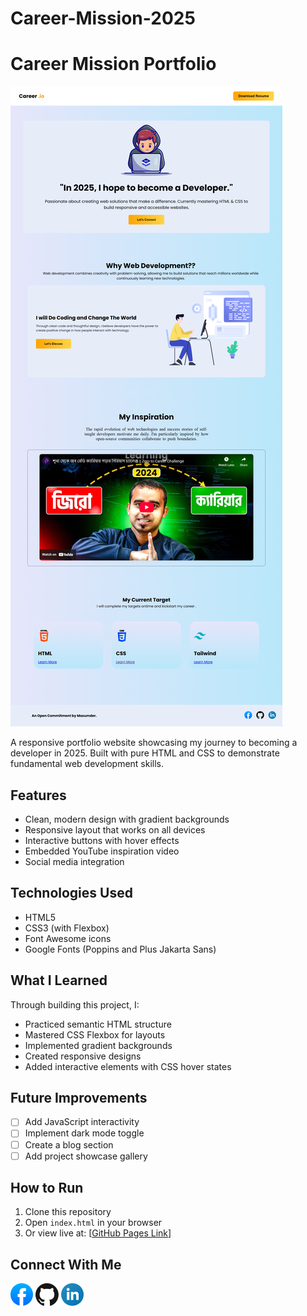 # Career-Mission-2025
# Career Mission Portfolio

![Project Screenshot](/assets/Career-mission-2025.png)

A responsive portfolio website showcasing my journey to becoming a developer in 2025. Built with pure HTML and CSS to demonstrate fundamental web development skills.

## Features

- Clean, modern design with gradient backgrounds
- Responsive layout that works on all devices
- Interactive buttons with hover effects
- Embedded YouTube inspiration video
- Social media integration

## Technologies Used

- HTML5
- CSS3 (with Flexbox)
- Font Awesome icons
- Google Fonts (Poppins and Plus Jakarta Sans)

## What I Learned

Through building this project, I:
- Practiced semantic HTML structure
- Mastered CSS Flexbox for layouts
- Implemented gradient backgrounds
- Created responsive designs
- Added interactive elements with CSS hover states

## Future Improvements

- [ ] Add JavaScript interactivity
- [ ] Implement dark mode toggle
- [ ] Create a blog section
- [ ] Add project showcase gallery

## How to Run

1. Clone this repository
2. Open `index.html` in your browser
3. Or view live at: [[GitHub Pages Link](https://git-ethicks.github.io/Career-Mission-2025/)]

## Connect With Me

[![Facebook](/assets/facebook.png)](https://web.facebook.com/md.tahsin.mozumder)
[![GitHub](/assets/github.png)](https://github.com/git-ethicks)
[![LinkedIn](/assets/linkedin.png)](https://linkedin.com/in/yourprofile)
